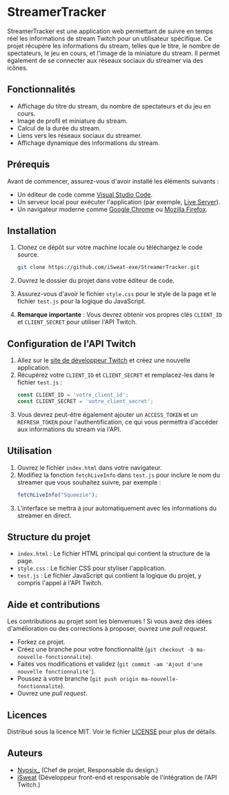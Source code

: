 
# StreamerTracker

StreamerTracker est une application web permettant de suivre en temps réel les informations de stream Twitch pour un utilisateur spécifique. Ce projet récupère les informations du stream, telles que le titre, le nombre de spectateurs, le jeu en cours, et l'image de la miniature du stream. Il permet également de se connecter aux réseaux sociaux du streamer via des icônes.

## Fonctionnalités

- Affichage du titre du stream, du nombre de spectateurs et du jeu en cours.
- Image de profil et miniature du stream.
- Calcul de la durée du stream.
- Liens vers les réseaux sociaux du streamer.
- Affichage dynamique des informations du stream.

## Prérequis

Avant de commencer, assurez-vous d'avoir installé les éléments suivants :

- Un éditeur de code comme [Visual Studio Code](https://code.visualstudio.com/).
- Un serveur local pour exécuter l'application (par exemple, [Live Server](https://marketplace.visualstudio.com/items?itemName=ritwickdey.LiveServer)).
- Un navigateur moderne comme [Google Chrome](https://www.google.com/chrome/) ou [Mozilla Firefox](https://www.mozilla.org/fr/firefox/new/).

## Installation

1. Clonez ce dépôt sur votre machine locale ou téléchargez le code source.
   ```bash
   git clone https://github.com/iSweat-exe/StreamerTracker.git
   ```

2. Ouvrez le dossier du projet dans votre éditeur de code.

3. Assurez-vous d'avoir le fichier `style.css` pour le style de la page et le fichier `test.js` pour la logique du JavaScript.

4. **Remarque importante** : Vous devrez obtenir vos propres clés `CLIENT_ID` et `CLIENT_SECRET` pour utiliser l'API Twitch.

## Configuration de l'API Twitch

1. Allez sur le [site de développeur Twitch](https://dev.twitch.tv/console/apps) et créez une nouvelle application.
2. Récupérez votre `CLIENT_ID` et `CLIENT_SECRET` et remplacez-les dans le fichier `test.js` :
   ```javascript
   const CLIENT_ID = 'votre_client_id';
   const CLIENT_SECRET = 'votre_client_secret';
   ```
3. Vous devrez peut-être également ajouter un `ACCESS_TOKEN` et un `REFRESH_TOKEN` pour l'authentification, ce qui vous permettra d'accéder aux informations du stream via l'API.

## Utilisation

1. Ouvrez le fichier `index.html` dans votre navigateur.
2. Modifiez la fonction `fetchLiveInfo` dans `test.js` pour inclure le nom du streamer que vous souhaitez suivre, par exemple :
   ```javascript
   fetchLiveInfo("Squeezie");
   ```
3. L'interface se mettra à jour automatiquement avec les informations du streamer en direct.

## Structure du projet

- `index.html` : Le fichier HTML principal qui contient la structure de la page.
- `style.css` : Le fichier CSS pour styliser l'application.
- `test.js` : Le fichier JavaScript qui contient la logique du projet, y compris l'appel à l'API Twitch.

## Aide et contributions

Les contributions au projet sont les bienvenues ! Si vous avez des idées d'amélioration ou des corrections à proposer, ouvrez une _pull request_.

- Forkez ce projet.
- Créez une branche pour votre fonctionnalité (`git checkout -b ma-nouvelle-fonctionnalite`).
- Faites vos modifications et validez (`git commit -am 'Ajout d'une nouvelle fonctionnalité'`).
- Poussez à votre branche (`git push origin ma-nouvelle-fonctionnalite`).
- Ouvrez une _pull request_.

## Licences

Distribué sous la licence MIT. Voir le fichier [LICENSE](LICENSE) pour plus de détails.

## Auteurs

- [Nyosix_](https://github.com/HSKNinja) (Chef de projet, Responsable du design.)
- [iSweat](https://github.com/iSweat-exe) (Développeur front-end et responsable de l'intégration de l'API Twitch.)
